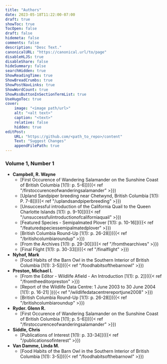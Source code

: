 ```yaml
---
title: "Authors"
date: 2023-05-18T11:22:00-07:00
draft: true
showToc: true
TocOpen: false
draft: false
hidemeta: false
comments: false
description: "Desc Text."
canonicalURL: "https://canonical.url/to/page"
disableHLJS: true 
disableShare: false
hideSummary: false
searchHidden: true
ShowReadingTime: true
ShowBreadCrumbs: true
ShowPostNavLinks: true
ShowWordCount: true
ShowRssButtonInSectionTermList: true
UseHugoToc: true
cover:
    image: "<image path/url>" 
    alt: "<alt text>" 
    caption: "<text>" 
    relative: false
    hidden: true
editPost:
    URL: "https://github.com/<path_to_repo>/content"
    Text: "Suggest Changes" 
    appendFilePath: true 
---
```


### Volume 1, Number 1
* **Campbell, R. Wayne** 
    * [First Occurence of Wandering Salamander on the Sunshine Coast of British Columbia [1(1): p. 5-6]]({{< ref "/firstoccurenceofwanderingsalamander" >}})
    * [Upland Sandpiper breeding near Chetwynd, British Columbia [1(1): P. 7-8]]({{< ref "/uplandsandpiperbreeding" >}})
    * [Unsuccessful introduction of the California Quail to the Queen Charlotte Islands [1(1): p. 9-10]]({{< ref "/unsuccessfulintroductionofcaliforniaquail" >}})
    * [Featured Species - Semipalmated Plover [1(1): p. 10-16]]({{< ref "/featuredspeciessemipalmatedplover" >}}) 
    * [British Columbia Round-Up [1(1): p. 26-28]]({{< ref "/britishcolumbiaroundup" >}})
    * [From the Archives [1(1): p. 29-30]]({{< ref "/fromthearchives" >}})
    * [Final Flight [1(1): p. 30-33]]({{< ref "/finalflight" >}})
* **Nyhof, Mark** 
    * [Food Habits of the Barn Owl in the Southern Interior of British Columbia [1(1): 3-5]]({{< ref "/foodhabitsofthebarnowl" >}})
* **Preston, Michael I.**
    * [From the Editor - Wildlife Afield - An Introduction [1(1): p. 2]]({{< ref "/fromtheeditorpreston" >}})
    * [Report of the Wildlife Data Centre: 1 June 2003 to 30 June 2004 [1(1): p. 16-21] ]({{< ref "/wildlifedatacentrereportjune2008" >}})
    * [British Columbia Round-Up [1(1): p. 26-28]]({{< ref "/britishcolumbiaroundup" >}})
* **Ryder. Glenn R.** 
    * [First Occurence of Wandering Salamander on the Sunshine Coast of British Columbia [1(1); p. 5-6]]({{< ref "/firstoccurenceofwanderingsalamander" >}})
* **Siddle, Chris** 
    * [Publications of Interest [1(1): p. 33-34]]({{< ref "/publicationsofinterest" >}})
* **Van Damme, Linda M.**
    * [Food Habits of the Barn Owl in the Southern Interior of British Columbia [1(1): 3-5]]({{< ref "/foodhabitsofthebarnowl" >}})